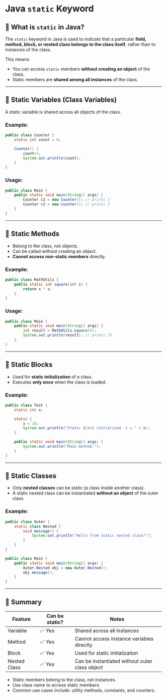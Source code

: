 
# Java `static` Keyword

## 🔹 What is `static` in Java?

The `static` keyword in Java is used to indicate that a particular **field, method, block, or nested class belongs to the class itself**, rather than to instances of the class.

This means:
- You can access `static` members **without creating an object** of the class.
- Static members are **shared among all instances** of the class.

---

## 🔹 Static Variables (Class Variables)

A static variable is shared across all objects of the class.

### Example:
```java
public class Counter {
    static int count = 0;

    Counter() {
        count++;
        System.out.println(count);
    }
}
```

### Usage:
```java
public class Main {
    public static void main(String[] args) {
        Counter c1 = new Counter(); // prints 1
        Counter c2 = new Counter(); // prints 2
    }
}
```

---

## 🔹 Static Methods

- Belong to the class, not objects.
- Can be called without creating an object.
- **Cannot access non-static members** directly.

### Example:
```java
public class MathUtils {
    public static int square(int x) {
        return x * x;
    }
}
```

### Usage:
```java
public class Main {
    public static void main(String[] args) {
        int result = MathUtils.square(5);
        System.out.println(result); // prints 25
    }
}
```

---

## 🔹 Static Blocks

- Used for **static initialization** of a class.
- Executes **only once** when the class is loaded.

### Example:
```java
public class Test {
    static int x;

    static {
        x = 10;
        System.out.println("Static block initialized. x = " + x);
    }

    public static void main(String[] args) {
        System.out.println("Main method.");
    }
}
```

---

## 🔹 Static Classes

- Only **nested classes** can be static (a class inside another class).
- A static nested class can be instantiated **without an object** of the outer class.

### Example:
```java
public class Outer {
    static class Nested {
        void message() {
            System.out.println("Hello from static nested class!");
        }
    }
}

public class Main {
    public static void main(String[] args) {
        Outer.Nested obj = new Outer.Nested();
        obj.message();
    }
}
```

---

## 🔹 Summary

| Feature         | Can be static? | Notes |
|----------------|----------------|-------|
| Variable        | ✅ Yes         | Shared across all instances |
| Method          | ✅ Yes         | Cannot access instance variables directly |
| Block           | ✅ Yes         | Used for static initialization |
| Nested Class    | ✅ Yes         | Can be instantiated without outer class object |

- Static members belong to the class, not instances.
- Use class name to access static members.
- Common use cases include: utility methods, constants, and counters.

